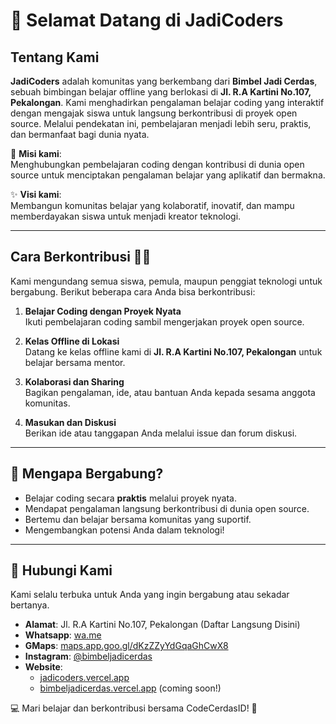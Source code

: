 # 👋 Selamat Datang di **JadiCoders**

## Tentang Kami

**JadiCoders** adalah komunitas yang berkembang dari **Bimbel Jadi Cerdas**, sebuah bimbingan belajar offline yang berlokasi di **Jl. R.A Kartini No.107, Pekalongan**. Kami menghadirkan pengalaman belajar coding yang interaktif dengan mengajak siswa untuk langsung berkontribusi di proyek open source. Melalui pendekatan ini, pembelajaran menjadi lebih seru, praktis, dan bermanfaat bagi dunia nyata.

🌱 **Misi kami**:  
Menghubungkan pembelajaran coding dengan kontribusi di dunia open source untuk menciptakan pengalaman belajar yang aplikatif dan bermakna.  

✨ **Visi kami**:  
Membangun komunitas belajar yang kolaboratif, inovatif, dan mampu memberdayakan siswa untuk menjadi kreator teknologi.

---

## Cara Berkontribusi 🙋‍♂️

Kami mengundang semua siswa, pemula, maupun penggiat teknologi untuk bergabung. Berikut beberapa cara Anda bisa berkontribusi:  

1. **Belajar Coding dengan Proyek Nyata**  
   Ikuti pembelajaran coding sambil mengerjakan proyek open source.

2. **Kelas Offline di Lokasi**  
   Datang ke kelas offline kami di **Jl. R.A Kartini No.107, Pekalongan** untuk belajar bersama mentor.

3. **Kolaborasi dan Sharing**  
   Bagikan pengalaman, ide, atau bantuan Anda kepada sesama anggota komunitas.

4. **Masukan dan Diskusi**  
   Berikan ide atau tanggapan Anda melalui issue dan forum diskusi.

---

## 🎉 Mengapa Bergabung?

- Belajar coding secara **praktis** melalui proyek nyata.  
- Mendapat pengalaman langsung berkontribusi di dunia open source.  
- Bertemu dan belajar bersama komunitas yang suportif.  
- Mengembangkan potensi Anda dalam teknologi!

---

## 🌟 Hubungi Kami

Kami selalu terbuka untuk Anda yang ingin bergabung atau sekadar bertanya.  
- **Alamat**: Jl. R.A Kartini No.107, Pekalongan (Daftar Langsung Disini)
- **Whatsapp**: [wa.me](https://wa.me/6285747323211)
- **GMaps**: [maps.app.goo.gl/dKzZZyYdGqaGhCwX8](https://maps.app.goo.gl/dKzZZyYdGqaGhCwX8)
- **Instagram**: [@bimbeljadicerdas](https://instagram.com/bimbeljadicerdas)  
- **Website**:
    - [jadicoders.vercel.app](https://jadicoders.vercel.app)
    - [bimbeljadicerdas.vercel.app](https://bimbeljadicerdas.vercel.app) (coming soon!)

💻 Mari belajar dan berkontribusi bersama CodeCerdasID! 🚀  
